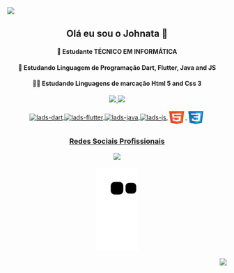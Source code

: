 <div aligh="left">
<img width="140px" src="http://2.bp.blogspot.com/-CEE4izL22hE/U3OKgI59fDI/AAAAAAAAGgY/SlLgNXr_JBA/s1600/Morcego+8.gif">
</div>

<div align="center">
<h2> Olá eu sou o Johnata 👋</h2>


<h4> 🔭 Estudante TÉCNICO EM INFORMÁTICA</h4>
<h4> 🌱 Estudando Linguagem de Programação Dart, Flutter, Java and JS</h4>
<h4> 👩‍💻 Estudando Linguagens de marcação Html 5 and Css 3</h4>
</div>

<!-- QUADROS DE USO -->
<div align="center">
  <a href="https://github.com/LadsLd">
  <img height="150em" src="https://github-readme-stats.vercel.app/api?username=LadsLd&show_icons=true&theme=dark&include_all_commits=true&count_private=true"/>
  <img height="150em" src="https://github-readme-stats.vercel.app/api/top-langs/?username=LadsLd&layout=compact&theme=dark"/>
</div>

<!-- ICONS LINGUAGES   -->
<div align="center" style="display: inline_block"><br>
  <img align="center" alt="lads-dart" height="30" width="40" src="https://cdn.jsdelivr.net/gh/devicons/devicon/icons/dart/dart-original.svg">
  <img align="center" alt="lads-flutter" height="30" width="40" src="https://cdn.jsdelivr.net/gh/devicons/devicon/icons/flutter/flutter-original.svg">
  <img align="center" alt="lads-java" height="30" width="40" src="https://cdn.jsdelivr.net/gh/devicons/devicon/icons/java/java-original.svg">
  <img align="center" alt="lads-js" height="30" width="40" src="https://cdn.jsdelivr.net/gh/devicons/devicon/icons/javascript/javascript-plain.svg">
  <img align="center" alt="lads-HTML" height="30" width="40" src="https://raw.githubusercontent.com/devicons/devicon/master/icons/html5/html5-original.svg">
  <img align="center" alt="lads-CSS" height="30" width="40" src="https://raw.githubusercontent.com/devicons/devicon/master/icons/css3/css3-original.svg">
</div>
  
  ##
<!--  REDES SOCIAIS -->
 <div align ="center">
 <h3>Redes Sociais Profissionais</h3>
 <a href="https://www.linkedin.com/in/johnata-andrius-272156219/" target="_blank"><img src= "https://cdn.jsdelivr.net/gh/devicons/devicon/icons/linkedin/linkedin-original.svg" width = "35px" target="_blank"></a> 
 </div>
  
<div align="center">
  
  ![Snake animation](https://github.com/LadsLd/LadsLd/blob/output/github-contribution-grid-snake.svg)
  
<div align="right">
<img width="140px" src="https://1.bp.blogspot.com/-TRPnG_vrpAY/Vg1Y60wlucI/AAAAAAAACXM/px7ggFw7EXc/s1600/tumblr_nd0y5aZE8J1ssumh5o1_500.gif"> 
</div>  
</div>

